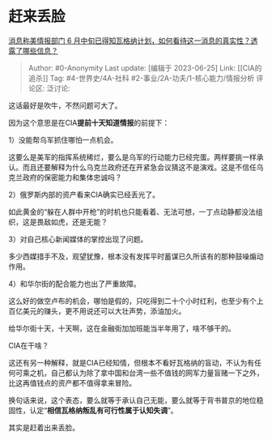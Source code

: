 # 赶来丢脸
[消息称美情报部门 6 月中旬已得知瓦格纳计划，如何看待这一消息的真实性？透露了哪些信息？](https://www.zhihu.com/question/608485451/answer/3089399718)

> Author: #0-Anonymity
> Last update: [编辑于 2023-06-25]
> Link: [[CIA的追杀]]
> Tag: #4-世界史/4A-社科 #2-事业/2A-功夫/1-核心能力/情报分析 
> 评论区:
> 泛讨论:

这话最好是吹牛，不然问题可大了。

因为这个意思是在CIA**提前十天知道情报**的前提下：

1）没能帮乌军抓住哪怕一点机会。

这要么是美军的指挥系统稀烂，要么是乌军的行动能力已经完蛋。两样要挑一样承认。而且还要解释为什么乌克兰政府还在开紧急会议猜这不是演戏。这是不信任乌克兰政府的保密能力和集体忠诚吗？

2）俄罗斯内部的资产看来CIA确实已经丢光了。

如此黄金的“躲在人群中开枪”的时机也只能看着、无法可想，一丁点动静都没法组织，这是畏敌如虎，还是无能？

3）对自己核心新闻媒体的掌控出现了问题。

多少西媒措手不及，观望犹豫，根本没有发挥平时蓄谋已久所该有的那种鼓噪煽动作用。

4）和华尔街的配合能力也出了严重故障。

这么好的做空卢布的机会，哪怕是假的，只吃得到二十个小时红利，也至少有个上百亿美元的赚头，更不用说还可以大壮声势，添油加火。

给华尔街十天，十天啊，这在金融街加加班能当半年用了，啥不够干的。

CIA在干啥？

这还有另一种解释，就是CIA已经知情，但根本不看好瓦格纳的盲动，不认为有任何可乘之机，自己都认为除了拿中国和台湾一些不值钱的网军力量盲赌一下之外，比这再值钱点的资产都不值得拿来冒险。

换句话来说，这个表态，要么就等于承认自己无能，要么就等于背书普京的地位稳固性，认定“**相信瓦格纳叛乱有可行性属于认知失调**”。

其实是赶着出来丢脸。